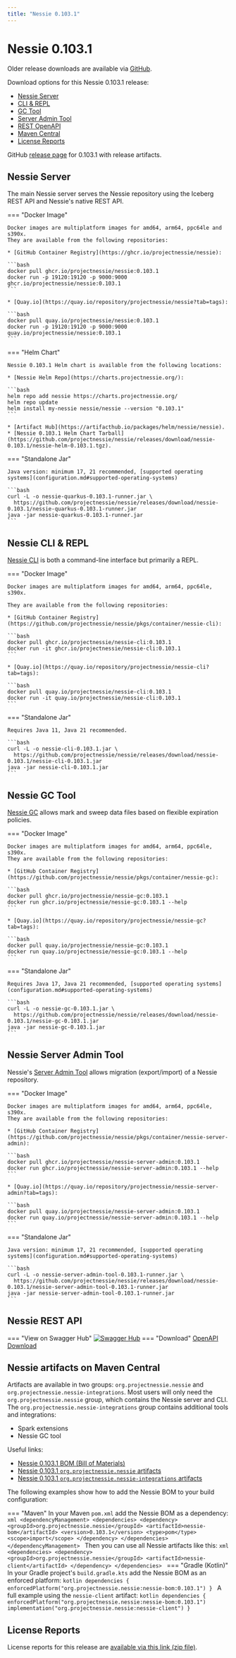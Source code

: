 ```yaml
---
title: "Nessie 0.103.1"
---
```


# Nessie 0.103.1

Older release downloads are available via [GitHub](https://github.com/projectnessie/nessie/releases).

Download options for this Nessie 0.103.1 release:

* [Nessie Server](#nessie-server)
* [CLI & REPL](#nessie-cli--repl)
* [GC Tool](#nessie-gc-tool)
* [Server Admin Tool](#nessie-server-admin-tool)
* [REST OpenAPI](#nessie-rest-api)
* [Maven Central](#nessie-artifacts-on-maven-central)
* [License Reports](#license-reports)

GitHub [release page](https://github.com/projectnessie/nessie/releases/tag/nessie-0.103.1) for 0.103.1 with release artifacts.

## Nessie Server

The main Nessie server serves the Nessie repository using the Iceberg REST API and Nessie's native REST API.

=== "Docker Image"

    Docker images are multiplatform images for amd64, arm64, ppc64le and s390x.
    They are available from the following repositories:

    * [GitHub Container Registry](https://ghcr.io/projectnessie/nessie):

    ```bash
    docker pull ghcr.io/projectnessie/nessie:0.103.1
    docker run -p 19120:19120 -p 9000:9000 ghcr.io/projectnessie/nessie:0.103.1
    ```

    * [Quay.io](https://quay.io/repository/projectnessie/nessie?tab=tags):

    ```bash
    docker pull quay.io/projectnessie/nessie:0.103.1
    docker run -p 19120:19120 -p 9000:9000 quay.io/projectnessie/nessie:0.103.1
    ```

=== "Helm Chart"

    Nessie 0.103.1 Helm chart is available from the following locations:

    * [Nessie Helm Repo](https://charts.projectnessie.org/):

    ```bash
    helm repo add nessie https://charts.projectnessie.org/
    helm repo update
    helm install my-nessie nessie/nessie --version "0.103.1"
    ```

    * [Artifact Hub](https://artifacthub.io/packages/helm/nessie/nessie).
    * [Nessie 0.103.1 Helm Chart Tarball](https://github.com/projectnessie/nessie/releases/download/nessie-0.103.1/nessie-helm-0.103.1.tgz).

=== "Standalone Jar"

    Java version: minimum 17, 21 recommended, [supported operating systems](configuration.md#supported-operating-systems)

    ```bash
    curl -L -o nessie-quarkus-0.103.1-runner.jar \
      https://github.com/projectnessie/nessie/releases/download/nessie-0.103.1/nessie-quarkus-0.103.1-runner.jar
    java -jar nessie-quarkus-0.103.1-runner.jar
    ```

## Nessie CLI & REPL

[Nessie CLI](cli.md) is both a command-line interface but primarily a REPL.

=== "Docker Image"

    Docker images are multiplatform images for amd64, arm64, ppc64le, s390x.

    They are available from the following repositories:

    * [GitHub Container Registry](https://github.com/projectnessie/nessie/pkgs/container/nessie-cli):

    ```bash
    docker pull ghcr.io/projectnessie/nessie-cli:0.103.1
    docker run -it ghcr.io/projectnessie/nessie-cli:0.103.1 
    ```

    * [Quay.io](https://quay.io/repository/projectnessie/nessie-cli?tab=tags):

    ```bash
    docker pull quay.io/projectnessie/nessie-cli:0.103.1
    docker run -it quay.io/projectnessie/nessie-cli:0.103.1
    ```

=== "Standalone Jar"

    Requires Java 11, Java 21 recommended.

    ```bash
    curl -L -o nessie-cli-0.103.1.jar \
      https://github.com/projectnessie/nessie/releases/download/nessie-0.103.1/nessie-cli-0.103.1.jar
    java -jar nessie-cli-0.103.1.jar
    ```

## Nessie GC Tool

[Nessie GC](gc.md) allows mark and sweep data files based on flexible expiration policies.

=== "Docker Image"

    Docker images are multiplatform images for amd64, arm64, ppc64le, s390x.
    They are available from the following repositories:

    * [GitHub Container Registry](https://github.com/projectnessie/nessie/pkgs/container/nessie-gc):

    ```bash
    docker pull ghcr.io/projectnessie/nessie-gc:0.103.1
    docker run ghcr.io/projectnessie/nessie-gc:0.103.1 --help
    ```

    * [Quay.io](https://quay.io/repository/projectnessie/nessie-gc?tab=tags):

    ```bash
    docker pull quay.io/projectnessie/nessie-gc:0.103.1
    docker run quay.io/projectnessie/nessie-gc:0.103.1 --help
    ```

=== "Standalone Jar"

    Requires Java 17, Java 21 recommended, [supported operating systems](configuration.md#supported-operating-systems)

    ```bash
    curl -L -o nessie-gc-0.103.1.jar \
      https://github.com/projectnessie/nessie/releases/download/nessie-0.103.1/nessie-gc-0.103.1.jar
    java -jar nessie-gc-0.103.1.jar
    ```

## Nessie Server Admin Tool

Nessie's [Server Admin Tool](export_import.md) allows migration (export/import) of a
Nessie repository.

=== "Docker Image"

    Docker images are multiplatform images for amd64, arm64, ppc64le, s390x.
    They are available from the following repositories:

    * [GitHub Container Registry](https://github.com/projectnessie/nessie/pkgs/container/nessie-server-admin):

    ```bash
    docker pull ghcr.io/projectnessie/nessie-server-admin:0.103.1
    docker run ghcr.io/projectnessie/nessie-server-admin:0.103.1 --help
    ```

    * [Quay.io](https://quay.io/repository/projectnessie/nessie-server-admin?tab=tags):

    ```bash
    docker pull quay.io/projectnessie/nessie-server-admin:0.103.1
    docker run quay.io/projectnessie/nessie-server-admin:0.103.1 --help
    ```

=== "Standalone Jar"

    Java version: minimum 17, 21 recommended, [supported operating systems](configuration.md#supported-operating-systems)

    ```bash
    curl -L -o nessie-server-admin-tool-0.103.1-runner.jar \
      https://github.com/projectnessie/nessie/releases/download/nessie-0.103.1/nessie-server-admin-tool-0.103.1-runner.jar
    java -jar nessie-server-admin-tool-0.103.1-runner.jar
    ```

## Nessie REST API

=== "View on Swagger Hub"
    [![Swagger Hub](https://img.shields.io/badge/swagger%20hub-nessie-3f6ec6?style=for-the-badge&logo=swagger&link=https%3A%2F%2Fapp.swaggerhub.com%2Fapis%2Fprojectnessie%2Fnessie)](https://app.swaggerhub.com/apis/projectnessie/nessie/0.103.1)
=== "Download"
    [OpenAPI Download](https://github.com/projectnessie/nessie/releases/download/nessie-0.103.1/nessie-openapi-0.103.1.yaml)

## Nessie artifacts on Maven Central

Artifacts are available in two groups: `org.projectnessie.nessie` and
`org.projectnessie.nessie-integrations`. Most users will only need the `org.projectnessie.nessie`
group, which contains the Nessie server and CLI. The `org.projectnessie.nessie-integrations` group
contains additional tools and integrations:

* Spark extensions
* Nessie GC tool

Useful links:

* [Nessie 0.103.1 BOM (Bill of Materials)](https://search.maven.org/artifact/org.projectnessie.nessie/nessie-bom/0.103.1/pom)
* [Nessie 0.103.1 `org.projectnessie.nessie` artifacts](https://search.maven.org/search?q=g:org.projectnessie.nessie%20v:0.103.1)
* [Nessie 0.103.1 `org.projectnessie.nessie-integrations` artifacts](https://search.maven.org/search?q=g:org.projectnessie.nessie-integrations%20v:0.103.1)

The following examples show how to add the Nessie BOM to your build configuration:

=== "Maven"
    In your Maven `pom.xml` add the Nessie BOM as a dependency:
    ```xml
    <dependencyManagement>
      <dependencies>
        <dependency>
          <groupId>org.projectnessie.nessie</groupId>
          <artifactId>nessie-bom</artifactId>
          <version>0.103.1</version>
          <type>pom</type>
          <scope>import</scope>
        </dependency>
      </dependencies>
    </dependencyManagement>
    ```
    Then you can use all Nessie artifacts like this:
    ```xml
    <dependencies>
      <dependency>
        <groupId>org.projectnessie.nessie</groupId>
        <artifactId>nessie-client</artifactId>
      </dependency>
    </dependencies>
    ```
=== "Gradle (Kotlin)"
    In your Gradle project's `build.gradle.kts` add the Nessie BOM as an enforced platform:
    ```kotlin
    dependencies {
      enforcedPlatform("org.projectnessie.nessie:nessie-bom:0.103.1")
    }
    ```
    A full example using the `nessie-client` artifact:
    ```kotlin
    dependencies {
      enforcedPlatform("org.projectnessie.nessie:nessie-bom:0.103.1")
      implementation("org.projectnessie.nessie:nessie-client")
    }
    ```

## License Reports

License reports for this release are [available via this link (zip file)](https://github.com/projectnessie/nessie/releases/download/nessie-0.103.1/nessie-aggregated-license-report-0.103.1.zip).
